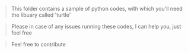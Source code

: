 > This folder contains a sample of python codes, 
> with which you'll need the libuary called
'turtle'

> Please in case of any issues running these codes, I can help you, just feel free 

> Feel free to contribute